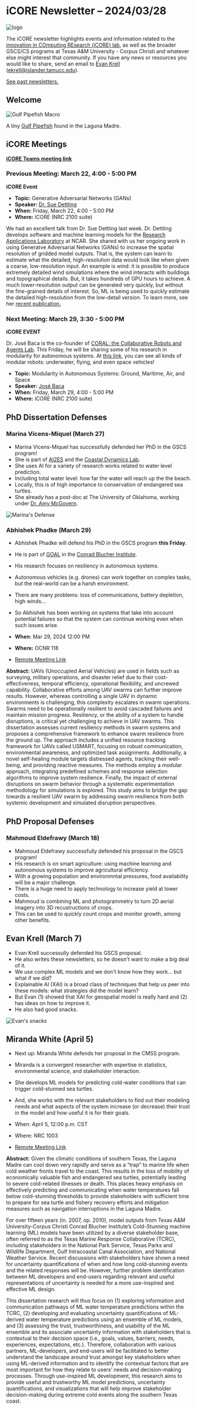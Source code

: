 # iCORE Newsletter – 2024/03/28

![logo](../img/logo_plain_sm.jpg)

The iCORE newsletter highlights events and information related to the [innovation in COmputing REsearch (iCORE) lab](https://icore.tamucc.edu/),
as well as the broader GSCS/CS programs at Texas A&M University - Corpus Christi and whatever else might interest that community.
If you have any news or resources you would like to share, send an email to [Evan Krell](https://scholar.google.com/citations?user=jLuwYGAAAAAJ&hl=en) (ekrell@islander.tamucc.edu).

[See past newsletters.](https://github.com/ekrell/icore_website/tree/main/news)

## Welcome

![Gulf Pipefish Macro](../img/critterbanner.jpg)

A tiny [Gulf Pipefish](https://www.inaturalist.org/observations/201075044#activity_identification_975eff2d-4494-4808-a0a9-f081982d848a) found in the Laguna Madre. 

## iCORE Meetings

**[iCORE Teams meeting link](https://teams.microsoft.com/l/meetup-join/19%3ameeting_MDdlZDBiMTgtYzVjNS00YjhhLWE5OTctY2Y5YzMyYTljNzU5%40thread.v2/0?context=%7b%22Tid%22%3a%2234cbfaf1-67a6-4781-a9ca-514eb2550b66%22%2c%22Oid%22%3a%22994c008b-0707-4f3c-8ac0-73b65e733430%22%7d)**

### Previous Meeting: March 22, 4:00 - 5:00 PM

**iCORE Event**

- **Topic:** Generative Adversarial Networks (GANs)
- **Speaker:** [Dr. Sue Dettling](https://staff.ucar.edu/users/dettling)
- **When:** Friday, March 22, 4:00 - 5:00 PM
- **Where:** iCORE (NRC 2100 suite)

We had an excellent talk from Dr. Sue Dettling last week. 
Dr. Dettling develops software and machine learning models for the [Research
Applications Laboratory](https://ral.ucar.edu/) at NCAR. 
She shared with us her ongoing work in using Generatve Adversarial Networks (GANs) to increase the spatial resolution of gridded model outputs.
That is, the system can learn to estimate what the detailed, high-resolution data would look like when given a coarse, low-resolution input. 
An example is wind: it is possible to produce extremely detailed wind simulations where the wind interacts with buildings and topographical details. But, it takes hundreds of GPU hours to achieve. 
A much lower-resolution output can be generated very quickly, but without the fine-grained details of interest. 
So, ML is being used to quickly estimate the detailed high-resolution from the low-detail version. 
To learn more, see her [recent publication.](https://wes.copernicus.org/articles/8/1251/2023/)


### Next Meeting: March 29, 3:30 - 5:00 PM

**iCORE EVENT**

Dr. José Baca is the co-founder of [CORAL: the  Collaborative Robots and Agents Lab](https://www.instagram.com/coral.roboticslab/). This Friday, he will be sharing some of his research in modularity for autonomous systems. At [this link](https://sites.google.com/site/bacajose/research/modular-robots), you can see all kinds of modular robots: underwater, flying, and even space vehicles!

- **Topic:** Modularity in Autonomous Systems: Ground, Maritime, Air, and Space
- **Speaker:** [José Baca](https://sites.google.com/site/bacajose/)
- **When:** Friday, March 29, 4:00 - 5:00 PM
- **Where:** iCORE (NRC 2100 suite)


## PhD Dissertation Defenses

### Marina Vicens-Miquel (March 27)

- Marina Vicens-Miquel has successfully defended her PhD in the GSCS program!
- She is part of [AI2ES](https://www.ai2es.org/) and the [Coastal Dynamics Lab](https://www.coastaldynamicslab.org/).
- She uses AI for a variety of research works related to water level prediction.
- Including total water level: how far the water will reach up the the beach.
- Locally, this is of high importance to conservation of endangered sea turtles.
- She already has a post-doc at The University of Oklahoma, working under [Dr. Amy McGovern](https://www.ou.edu/coe/cs/people/faculty/amy-mcgovern).

![Marina's Defense](../img/marina_defense.jpg)

### Abhishek Phadke (March 29)

- Abhishek Phadke will defend his PhD in the GSCS program **this Friday**.
- He is part of [GOAL](https://antoniomedrano.github.io/GOAL.html) in the [Conrad Blucher Institute](https://www.conradblucherinstitute.org/).
- His research focuses on resiliency in autonomous systems.
- Autonomous vehicles (e.g. drones) can work together on complex tasks, but the real-world can be a harsh environment.
- There are many problems: loss of communications, battery depletion, high winds...
- So Abhishek has been working on systems that take into account potential failures so that the system can continue working even when such issues arise.

- **When:** Mar 29, 2024 12:00 PM 
- **Where:** OCNR 118
- [Remote Meeting Link](https://tamucc.zoom.us/j/93363507591?pwd=a1hQMUt2R2Ixek0xblVmWWVPUzFMZz09)

**Abstract:** UAVs (Unoccupied Aerial Vehicles) are used in fields such as surveying, military operations, and disaster relief due to their cost-effectiveness, temporal efficiency, operational flexibility, and uncrewed capability. Collaborative efforts among UAV swarms can further improve results. However, whereas controlling a single UAV in dynamic environments is challenging, this complexity escalates in swarm operations. Swarms need to be operationally resilient to avoid cascaded failures and maintain mission progress. Resiliency, or the ability of a system to handle disruptions, is critical yet challenging to achieve in UAV swarms. This dissertation assesses current resiliency methods in swarm systems and proposes a comprehensive framework to enhance swarm resilience from the ground up. The approach includes a unified resource tracking framework for UAVs called USMART, focusing on robust communication, environmental awareness, and optimized task assignments. Additionally, a novel self-healing module targets distressed agents, tracking their well-being, and providing reactive measures. The methods employ a modular approach, integrating predefined schemes and response selection algorithms to improve system resilience. Finally, the impact of external disruptions on swarm behavior through a systematic experimentation methodology for simulations is explored. This study aims to bridge the gap towards a resilient UAV swarm by addressing swarm resilience from both systemic development and simulated disruption perspectives. 

## PhD Proposal Defenses

### Mahmoud Eldefrawy (March 18)

- Mahmoud Eldefrawy successfully defended his proposal in the GSCS program!
- His research is on smart agriculture: using machine learning and autonomous systems to improve agricultural efficiency.
- With a growing population and environmntal pressures, food availability will be a major challenge.
- There is a huge need to apply technology to increase yield at lower costs.
- Mahmoud is combining ML and photogrammetry to turn 2D aerial imagery into 3D recustructions of crops.
- This can be used to quickly count crops and monitor growth, among other benefits. 

## Evan Krell (March 7)

- Evan Krell successully defended his GSCS proposal.
- He also writes these newsletters, so he doesn't want to make a big deal of it.
- We use complex ML models and we don't know how they work... but what if we did?
- Explainable AI (XAI) is a broad class of techniques that help us peer into these models: what strategies did the model learn?
- But Evan (1) showed that XAI for geospatial model is really hard and (2) has ideas on how to improve it.
- He also had good snacks.

![Evan's snacks](../img/evan_snacks.jpg)


## Miranda White (April 5)

- Next up: Miranda White defends her proposal in the CMSS program.
- Miranda is a convergent researcher with expertise in statistics, environmental science, and stakeholder interaction.
- She develops ML models for predicting cold-water conditions that can trigger cold-stunned sea turtles.
- And, she works with the relevant stakeholders to find out their modeling needs and what aspects of the system increase (or decrease) their trust in the model and how useful it is for their goals.

- When: April 5, 12:00 p.m. CST
- Where: NRC 1003
- [Remote Meeting Link](https://tamucc.zoom.us/j/97410020113?pwd=Q29PWjU1a2E4V1grM1R5QW51VUdVZz09)

**Abstract:** Given the climatic conditions of southern Texas, the Laguna Madre can cool down very rapidly and serve as a “trap” to marine life when cold weather fronts travel to the coast. This results in the loss of mobility of economically valuable fish and endangered sea turtles, potentially leading to severe cold-related illnesses or death. This places heavy emphasis on effectively predicting and communicating when water temperatures fall below cold-stunning thresholds to provide stakeholders with sufficient time to prepare for sea turtle and fishery recovery efforts and mitigation measures such as navigation interruptions in the Laguna Madre.

For over fifteen years (in. 2007, op. 2010), model outputs from Texas A&M University-Corpus Christi Conrad Blucher Institute’s Cold-Stunning machine learning (ML) models have been utilized by a diverse stakeholder base, often referred to as the Texas Marine Response Collaborative (TCRC), including stakeholders in the National Park Service, Texas Parks and Wildlife Department, Gulf Intracoastal Canal Association, and National Weather Service. Recent discussions with stakeholders have shown a need for uncertainty quantifications of when and how long cold-stunning events and the related responses will be. However, further problem identification between ML developers and end-users regarding relevant and useful representations of uncertainty is needed for a more use-inspired and effective ML design.

This dissertation research will thus focus on (1) exploring information and communication pathways of ML water temperature predictions within the TCRC, (2) developing and evaluating uncertainty quantifications of ML-derived water temperature predictions using an ensemble of ML models, and (3) assessing the trust, trustworthiness, and usability of the ML ensemble and its associate uncertainty information with stakeholders that is contextual to their decision space (i.e., goals, values, barriers, needs, experiences, expectations, etc.). Therefore, collaboration with various partners, ML-developers, and end-users will be facilitated to better understand the landscape around trust amongst key stakeholders when using ML-derived information and to identify the contextual factors that are most important for how they relate to users’ needs and decision-making processes. Through use-inspired ML development, this research aims to provide useful and trustworthy ML model predictions, uncertainty quantifications, and visualizations that will help improve stakeholder decision-making during extreme cold events along the southern Texas coast.





